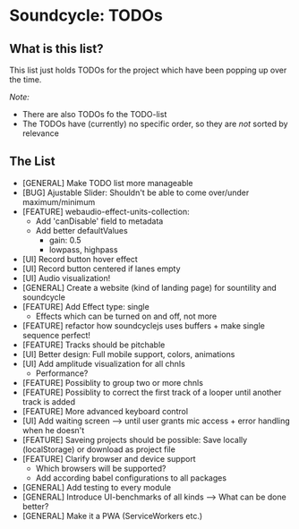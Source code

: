 # Soundcycle: TODOs

## What is this list?
This list just holds TODOs for the project which have been popping up over the time.

_Note:_
- There are also TODOs fo the TODO-list
- The TODOs have (currently) no specific order, so they are _not_ sorted by relevance

## The List
- [GENERAL] Make TODO list more manageable
- [BUG] Ajustable Slider: Shouldn't be able to come over/under maximum/minimum
- [FEATURE] webaudio-effect-units-collection:
  - Add 'canDisable' field to metadata
  - Add better defaultValues
    - gain: 0.5
    - lowpass, highpass
- [UI] Record button hover effect
- [UI] Record button centered if lanes empty
- [UI] Audio visualization!
- [GENERAL] Create a website (kind of landing page) for sountility and soundcycle
- [FEATURE] Add Effect type: single
  - Effects which can be turned on and off, not more
- [FEATURE] refactor how soundcyclejs uses buffers + make single sequence perfect!
- [FEATURE] Tracks should be pitchable
- [UI] Better design: Full mobile support, colors, animations
- [UI] Add amplitude visualization for all chnls
  - Performance?
- [FEATURE] Possiblity to group two or more chnls
- [FEATURE] Possiblity to correct the first track of a looper until another track is added
- [FEATURE] More advanced keyboard control
- [UI] Add waiting screen --> until user grants mic access + error handling when he doesn't
- [FEATURE] Saveing projects should be possible: Save locally (localStorage) or download as project file
- [FEATURE] Clarify browser and device support
  - Which browsers will be supported?
  - Add according babel configurations to all packages
- [GENERAL] Add testing to every module
- [GENERAL] Introduce UI-benchmarks of all kinds --> What can be done better?
- [GENERAL] Make it a PWA (ServiceWorkers etc.)
